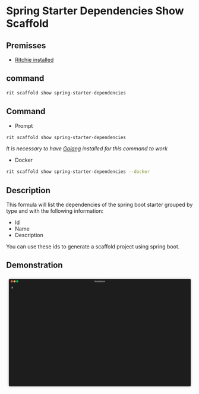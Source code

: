 # Spring Starter Dependencies Show Scaffold

## Premisses

- [Ritchie installed](https://docs.ritchiecli.io/v/v2.0-pt/getting-started/installation)

## command

```bash
rit scaffold show spring-starter-dependencies
```

## Command
- Prompt
```bash
rit scaffold show spring-starter-dependencies
```

*It is necessary to have [Golang](https://golang.org/doc/install) installed for this command to work*

- Docker
```bash
rit scaffold show spring-starter-dependencies --docker
```

## Description

This formula will list the dependencies of the spring boot starter grouped by type and with the following information:
- Id
- Name
- Description

You can use these ids to generate a scaffold project using spring boot.

## Demonstration

<img src="demo.gif">
